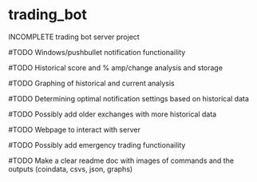 # trading_bot
INCOMPLETE trading bot server project

#TODO Windows/pushbullet notification functionaility

#TODO Historical score and % amp/change analysis and storage

#TODO Graphing of historical and current analysis

#TODO Determining optimal notification settings based on historical data

#TODO Possibly add older exchanges with more historical data

#TODO Webpage to interact with server

#TODO Possibly add emergency trading functionaility 

#TODO Make a clear readme doc with images of commands and the outputs (coindata, csvs, json, graphs)
